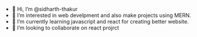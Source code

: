 - 👋 Hi, I’m @sidharth-thakur
- 👀 I’m interested in web develpment and also make projects using MERN.
- 🌱 I’m currently learning javascript and react for creating better website.
- 💞️ I’m looking to collaborate on react projrct

<!---
sidharth-thakur is a ✨ special ✨ repository because its `README.md` (this file) appears on your GitHub profile.
You can click the Preview link to take a look at your changes.
--->

